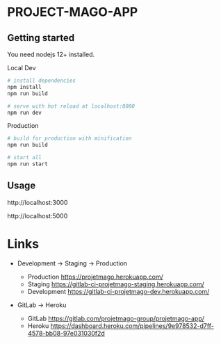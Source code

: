 # PROJECT-MAGO-APP

## Getting started

You need nodejs 12+ installed.

Local Dev
``` bash
# install dependencies
npm install
npm run build

# serve with hot reload at localhost:8080
npm run dev
```

Production
``` bash
# build for production with minification
npm run build

# start all
npm run start
```

## Usage

http://localhost:3000

http://localhost:5000


# Links

- Development -> Staging -> Production
  - Production https://projetmago.herokuapp.com/
  - Staging https://gitlab-ci-projetmago-staging.herokuapp.com/
  - Development https://gitlab-ci-projetmago-dev.herokuapp.com/

- GitLab -> Heroku
  - GitLab https://gitlab.com/projetmago-group/projetmago-app/
  - Heroku https://dashboard.heroku.com/pipelines/9e978532-d7ff-4578-bb08-97e031030f2d
